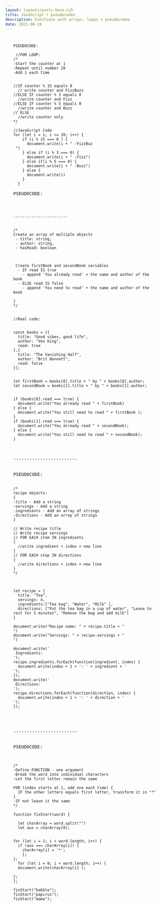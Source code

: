 ```yaml
---
layout: layouts/posts-base.njk
title: JavaScript + pseudocodes 
description: Functions with arrays, loops + pseudocodes
date: 2021-06-18
---
```


<pre style="margin: 5%;">
<code>
PSEUDOCODE: 

 //FOR LOOP:
/*
-Start the counter at 1
-Repeat until number 20
-Add 1 each time


//IF counter % 15 equals 0
  // write counter and FizzBuzz
//ELSE IF counter % 3 equals 0
  //write counter and Fizz
//ELSE IF counter % 5 equals 0
  //write counter and Buzz
// ELSE 
  //write counter only
*/

//JavaScript Code
for (let i = 1; i <= 20; i++) {
    if (i % 15 === 0 ) {
      document.write(i + " -FizzBuz <br/> ")
    } else if (i % 3 === 0) {
      document.write(i + " -Fizz")
    } else if(i % 5 === 0) {
      document.write(i + " -Buzz")
    } else {
      document.write(i)
    }
  }
</code>
PSEUDOCODE: 

<code>
<br/><br/>------------------------<br/><br/>
/*
Create an array of multiple objects  
 - title: string,
 - author: string,
 - hasRead: boolean



 Create firstBook and secondBook variables
  - IF read IS true
    - append 'You already read' + the name and author of the book
  - ELSE read IS false
    - append 'You need to read' + the name and author of the book
  
}
*/
<br/>
//Real code:


const books = [{
  title: "Good vibes, good life",
  author: "Vex King",
  read: true
},{
  title: "The Vanishing Half",
  author: "Brit Bennett",
  read: false
}];


let firstBook = books[0].title + " by " + books[0].author;
let secondBook = books[1].title + " by " + books[1].author;


if (books[0].read === true) {
  document.write("You already read " + firstBook)
} else {
  document.write("You still need to read " + firstBook );
}
if (books[1].read === true) {
  document.write("You already read " + secondBook);
} else {
  document.write("You still need to read " + secondBook);
}
</code>
<br/><br/>------------------------<br/><br/>
PSEUDOCODE: 

<code>
/*
recipe objects: 
{
-title - Add a string
-servings - Add a string
-ingredients - Add an array of strings
-directions - Add an array of strings
}

// Write recipe title
// Write recipe servings
// FOR EACH item IN ingredients 
{
  //write ingredient + index + new line
}
// FOR EACH step IN directions 
{
  //write directions + index + new line
}
*/



let recipe = {
  title: "Tea",
  servings: 4,
  ingredients:["Tea bag", "Water", "Milk" ],
  directions: ["Put the tea bag in a cup of water", "Leave to rest for 5 minutes", "Remove the bag and add milk"]
}

document.write("Recipe name: " + recipe.title + "<br/>")
document.write("Servings: " + recipe.servings + "<br />")

document.write('<br /> Ingredients: <br />');
recipe.ingredients.forEach(function(ingredient, index) {
  document.write(index + 1 + ': ' + ingredient + '<br />');
});
document.write('<br /> Directions: <br />');
recipe.directions.forEach(function(direction, index) {
  document.write(index + 1 + ': ' + direction + '<br />');
});
</code>

<br/><br/>------------------------<br/><br/>
PSEUDOCODE: 

<code>

/* 
-Define FUNCTION - one argument 
-Break the word into individual characters
-Let the first letter remain the same 

FOR (index starts at 1, add one each time) {
  IF the other letters equals first letter, transform it in "*"
}
-IF not leave it the same
*/

function fixStart(word) {
  
  let charArray = word.split("")
  let aux = charArray[0];
  

for (let i = 1; i < word.length; i++) {
  if (aux === charArray[i]) {
    charArray[i] = '*';
    };
};
  for (let i = 0; i < word.length; i++) {
  document.write(charArray[i] );
  
};
};

fixStart("babble");
fixStart("papirus");
fixStart("mama");

</code>
</pre>